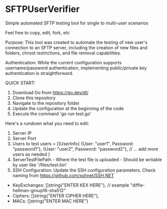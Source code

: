 # SFTPUserVerifier
Simple automated SFTP testing tool for single to multi-user scenarios

Feel free to copy, edit, fork, etc

Purpose:
This tool was created to automate the testing of new user's connection to an SFTP server, 
including the creation of new files and folders, chroot restrictions, and file removal capabilities.

Authentication:
While the current configuration supports username/password authentication, 
implementing public/private key authentication is straightforward.

QUICK START:
1. Download Go from https://go.dev/dl/
2. Clone this repository
3. Navigate to the repository folder
4. Update the configuration at the beginning of the code
5. Execute the command 'go run test.go'


Here's a rundown what you need to edit:
1. Server IP
2. Server Port
3. Users to test
users    = []UserInfo{
	{User: "user1", Password: "password1"}, 
	{User: "user2", Password: "password2"},
	// ... add more users as needed
}
4. ServerTestFilePath - Where the test file is uploaded - Should be writable by user like '/files/test.bin'  
5. SSH Configuration: Update the SSH configuration parameters. Check naming from https://github.com/sshnet/SSH.NET
- KeyExchanges: []string{"ENTER KEX HERE"}, // example "diffie-hellman-group16-sha512"
- Ciphers:      []string{"ENTER CIPHER HERE"},
- MACs:         []string{"ENTER MAC HERE"}
